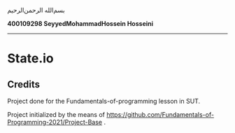 بسم‌الله الرحمن‌الرحیم

**400109298 SeyyedMohammadHossein Hosseini**

---
#	State.io

##	Credits
Project done for the Fundamentals-of-programming lesson in SUT.

Project initialized by the means of https://github.com/Fundamentals-of-Programming-2021/Project-Base .
